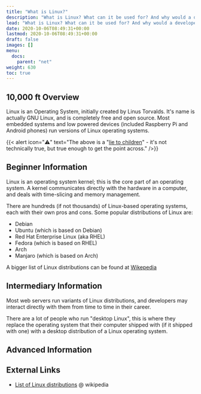 ```yaml
---
title: "What is Linux?"
description: "What is Linux? What can it be used for? And why would a developer &quot;know&quot; Linux?"
lead: "What is Linux? What can it be used for? And why would a developer &quot;know&quot; Linux?"
date: 2020-10-06T08:49:31+00:00
lastmod: 2020-10-06T08:49:31+00:00
draft: false
images: []
menu:
  docs:
    parent: "net"
weight: 630
toc: true
---
```


## 10,000 ft Overview

Linux is an Operating System, initially created by Linus Torvalds. It's name is actually GNU Linux, and is completely free and open source. Most embedded systems and low powered devices (included Raspberry Pi and Android phones) run versions of Linux operating systems.

{{< alert icon="⚠️" text="The above is a &quot;[lie to children](https://en.wikipedia.org/wiki/Lie-to-children)&quot; - it's not technically true, but true enough to get the point across." />}}

## Beginner Information

Linux is an operating system kernel; this is the core part of an operating system. A kernel communicates directly with the hardware in a computer, and deals with time-slicing and memory management.

There are hundreds (if not thousands) of Linux-based operating systems, each with their own pros and cons. Some popular distributions of Linux are:

- Debian
- Ubuntu (which is based on Debian)
- Red Hat Enterprise Linux (aka RHEL)
- Fedora (which is based on RHEL)
- Arch
- Manjaro (which is based on Arch)

A bigger list of Linux distributions can be found at [Wikepedia](https://en.wikipedia.org/wiki/List_of_Linux_distributions)

## Intermediary Information

Most web servers run variants of Linux distributions, and developers may interact directly with them from time to time in their career.

There are a lot of people who run "desktop Linux", this is where they replace the operating system that their computer shipped with (if it shipped with one) with a desktop distribution of a Linux operating system.

## Advanced Information

## External Links

- [List of Linux distributions](https://en.wikipedia.org/wiki/List_of_Linux_distributions) @ wikipedia
